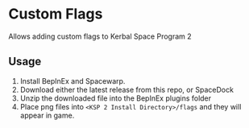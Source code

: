 # Custom Flags
Allows adding custom flags to Kerbal Space Program 2

## Usage
1. Install BepInEx and Spacewarp.
1. Download either the latest release from this repo, or SpaceDock
1. Unzip the downloaded file into the BepInEx plugins folder
1. Place png files into `<KSP 2 Install Directory>/flags` and they will appear in game.
